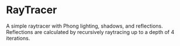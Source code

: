 # RayTracer
A simple raytracer with Phong lighting, shadows, and reflections. Reflections are calculated by recursively raytracing up to a depth of 4 iterations.
